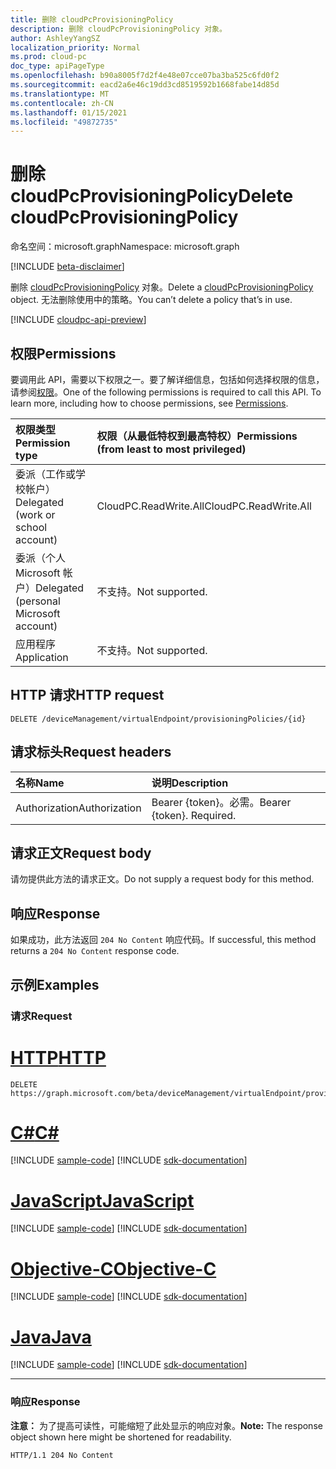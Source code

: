 ```yaml
---
title: 删除 cloudPcProvisioningPolicy
description: 删除 cloudPcProvisioningPolicy 对象。
author: AshleyYangSZ
localization_priority: Normal
ms.prod: cloud-pc
doc_type: apiPageType
ms.openlocfilehash: b90a8005f7d2f4e48e07cce07ba3ba525c6fd0f2
ms.sourcegitcommit: eacd2a6e46c19dd3cd8519592b1668fabe14d85d
ms.translationtype: MT
ms.contentlocale: zh-CN
ms.lasthandoff: 01/15/2021
ms.locfileid: "49872735"
---
```

# <a name="delete-cloudpcprovisioningpolicy"></a><span data-ttu-id="9cbf4-103">删除 cloudPcProvisioningPolicy</span><span class="sxs-lookup"><span data-stu-id="9cbf4-103">Delete cloudPcProvisioningPolicy</span></span>

<span data-ttu-id="9cbf4-104">命名空间：microsoft.graph</span><span class="sxs-lookup"><span data-stu-id="9cbf4-104">Namespace: microsoft.graph</span></span>

[!INCLUDE [beta-disclaimer](../../includes/beta-disclaimer.md)]

<span data-ttu-id="9cbf4-105">删除 [cloudPcProvisioningPolicy](../resources/cloudpcprovisioningpolicy.md) 对象。</span><span class="sxs-lookup"><span data-stu-id="9cbf4-105">Delete a [cloudPcProvisioningPolicy](../resources/cloudpcprovisioningpolicy.md) object.</span></span> <span data-ttu-id="9cbf4-106">无法删除使用中的策略。</span><span class="sxs-lookup"><span data-stu-id="9cbf4-106">You can’t delete a policy that’s in use.</span></span>

[!INCLUDE [cloudpc-api-preview](../../includes/cloudpc-api-preview.md)]
## <a name="permissions"></a><span data-ttu-id="9cbf4-107">权限</span><span class="sxs-lookup"><span data-stu-id="9cbf4-107">Permissions</span></span>

<span data-ttu-id="9cbf4-p102">要调用此 API，需要以下权限之一。要了解详细信息，包括如何选择权限的信息，请参阅[权限](/graph/permissions-reference)。</span><span class="sxs-lookup"><span data-stu-id="9cbf4-p102">One of the following permissions is required to call this API. To learn more, including how to choose permissions, see [Permissions](/graph/permissions-reference).</span></span>

|<span data-ttu-id="9cbf4-110">权限类型</span><span class="sxs-lookup"><span data-stu-id="9cbf4-110">Permission type</span></span>|<span data-ttu-id="9cbf4-111">权限（从最低特权到最高特权）</span><span class="sxs-lookup"><span data-stu-id="9cbf4-111">Permissions (from least to most privileged)</span></span>|
|:---|:---|
|<span data-ttu-id="9cbf4-112">委派（工作或学校帐户）</span><span class="sxs-lookup"><span data-stu-id="9cbf4-112">Delegated (work or school account)</span></span>|<span data-ttu-id="9cbf4-113">CloudPC.ReadWrite.All</span><span class="sxs-lookup"><span data-stu-id="9cbf4-113">CloudPC.ReadWrite.All</span></span>|
|<span data-ttu-id="9cbf4-114">委派（个人 Microsoft 帐户）</span><span class="sxs-lookup"><span data-stu-id="9cbf4-114">Delegated (personal Microsoft account)</span></span>|<span data-ttu-id="9cbf4-115">不支持。</span><span class="sxs-lookup"><span data-stu-id="9cbf4-115">Not supported.</span></span>|
|<span data-ttu-id="9cbf4-116">应用程序</span><span class="sxs-lookup"><span data-stu-id="9cbf4-116">Application</span></span>|<span data-ttu-id="9cbf4-117">不支持。</span><span class="sxs-lookup"><span data-stu-id="9cbf4-117">Not supported.</span></span>|

## <a name="http-request"></a><span data-ttu-id="9cbf4-118">HTTP 请求</span><span class="sxs-lookup"><span data-stu-id="9cbf4-118">HTTP request</span></span>

<!-- {
  "blockType": "ignored"
}
-->

``` http
DELETE /deviceManagement/virtualEndpoint/provisioningPolicies/{id}
```

## <a name="request-headers"></a><span data-ttu-id="9cbf4-119">请求标头</span><span class="sxs-lookup"><span data-stu-id="9cbf4-119">Request headers</span></span>

|<span data-ttu-id="9cbf4-120">名称</span><span class="sxs-lookup"><span data-stu-id="9cbf4-120">Name</span></span>|<span data-ttu-id="9cbf4-121">说明</span><span class="sxs-lookup"><span data-stu-id="9cbf4-121">Description</span></span>|
|:---|:---|
|<span data-ttu-id="9cbf4-122">Authorization</span><span class="sxs-lookup"><span data-stu-id="9cbf4-122">Authorization</span></span>|<span data-ttu-id="9cbf4-p103">Bearer {token}。必需。</span><span class="sxs-lookup"><span data-stu-id="9cbf4-p103">Bearer {token}. Required.</span></span>|

## <a name="request-body"></a><span data-ttu-id="9cbf4-125">请求正文</span><span class="sxs-lookup"><span data-stu-id="9cbf4-125">Request body</span></span>

<span data-ttu-id="9cbf4-126">请勿提供此方法的请求正文。</span><span class="sxs-lookup"><span data-stu-id="9cbf4-126">Do not supply a request body for this method.</span></span>

## <a name="response"></a><span data-ttu-id="9cbf4-127">响应</span><span class="sxs-lookup"><span data-stu-id="9cbf4-127">Response</span></span>

<span data-ttu-id="9cbf4-128">如果成功，此方法返回 `204 No Content` 响应代码。</span><span class="sxs-lookup"><span data-stu-id="9cbf4-128">If successful, this method returns a `204 No Content` response code.</span></span>

## <a name="examples"></a><span data-ttu-id="9cbf4-129">示例</span><span class="sxs-lookup"><span data-stu-id="9cbf4-129">Examples</span></span>

### <a name="request"></a><span data-ttu-id="9cbf4-130">请求</span><span class="sxs-lookup"><span data-stu-id="9cbf4-130">Request</span></span>


# <a name="http"></a>[<span data-ttu-id="9cbf4-131">HTTP</span><span class="sxs-lookup"><span data-stu-id="9cbf4-131">HTTP</span></span>](#tab/http)
<!-- {
  "blockType": "request",
  "name": "delete_provisioningpolicies_from_virtualendpoint"
}
-->

``` http
DELETE https://graph.microsoft.com/beta/deviceManagement/virtualEndpoint/provisioningPolicies/{id}
```
# <a name="c"></a>[<span data-ttu-id="9cbf4-132">C#</span><span class="sxs-lookup"><span data-stu-id="9cbf4-132">C#</span></span>](#tab/csharp)
[!INCLUDE [sample-code](../includes/snippets/csharp/delete-provisioningpolicies-from-virtualendpoint-csharp-snippets.md)]
[!INCLUDE [sdk-documentation](../includes/snippets/snippets-sdk-documentation-link.md)]

# <a name="javascript"></a>[<span data-ttu-id="9cbf4-133">JavaScript</span><span class="sxs-lookup"><span data-stu-id="9cbf4-133">JavaScript</span></span>](#tab/javascript)
[!INCLUDE [sample-code](../includes/snippets/javascript/delete-provisioningpolicies-from-virtualendpoint-javascript-snippets.md)]
[!INCLUDE [sdk-documentation](../includes/snippets/snippets-sdk-documentation-link.md)]

# <a name="objective-c"></a>[<span data-ttu-id="9cbf4-134">Objective-C</span><span class="sxs-lookup"><span data-stu-id="9cbf4-134">Objective-C</span></span>](#tab/objc)
[!INCLUDE [sample-code](../includes/snippets/objc/delete-provisioningpolicies-from-virtualendpoint-objc-snippets.md)]
[!INCLUDE [sdk-documentation](../includes/snippets/snippets-sdk-documentation-link.md)]

# <a name="java"></a>[<span data-ttu-id="9cbf4-135">Java</span><span class="sxs-lookup"><span data-stu-id="9cbf4-135">Java</span></span>](#tab/java)
[!INCLUDE [sample-code](../includes/snippets/java/delete-provisioningpolicies-from-virtualendpoint-java-snippets.md)]
[!INCLUDE [sdk-documentation](../includes/snippets/snippets-sdk-documentation-link.md)]

---


### <a name="response"></a><span data-ttu-id="9cbf4-136">响应</span><span class="sxs-lookup"><span data-stu-id="9cbf4-136">Response</span></span>

<span data-ttu-id="9cbf4-137">**注意：** 为了提高可读性，可能缩短了此处显示的响应对象。</span><span class="sxs-lookup"><span data-stu-id="9cbf4-137">**Note:** The response object shown here might be shortened for readability.</span></span>
<!-- {
  "blockType": "response",
  "truncated": true
}
-->

``` http
HTTP/1.1 204 No Content
```
